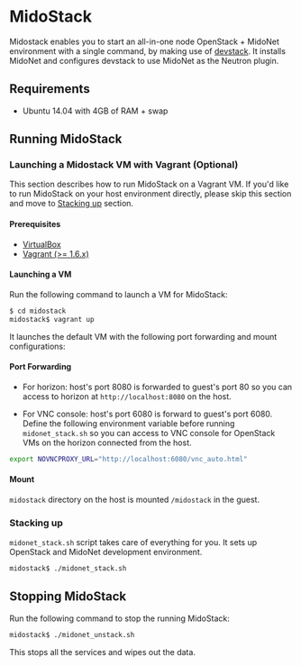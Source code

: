 MidoStack
=========

Midostack enables you to start an all-in-one node OpenStack + MidoNet
environment with a single command, by making use of
[devstack](https://github.com/openstack-dev/devstack).
It installs MidoNet and configures devstack to use MidoNet as the Neutron
plugin.

Requirements
------------

- Ubuntu 14.04 with 4GB of RAM + swap

Running MidoStack
------------------------

### Launching a Midostack VM with Vagrant (Optional)

This section describes how to run MidoStack on a Vagrant VM. If you'd
like to run MidoStack on your host environment directly, please skip this
section and move to [Stacking up](#stacking-up) section.

#### Prerequisites

* [VirtualBox](https://www.virtualbox.org/wiki/Downloads)
* [Vagrant (>= 1.6.x)](http://www.vagrantup.com/downloads.html)

#### Launching a VM

Run the following command to launch a VM for MidoStack:

```bash
$ cd midostack
midostack$ vagrant up
```

It launches the default VM with the following port forwarding and mount
configurations:

#### Port Forwarding

* For horizon: host's port 8080 is forwarded to guest's port 80 so you can
               access to horizon at `http://localhost:8080` on the host.

* For VNC console: host's port 6080 is forward to guest's port 6080.
                   Define the following environment variable before
                   running `midonet_stack.sh`  so you can access to VNC console
                   for OpenStack VMs on the horizon connected from the host.

```bash
export NOVNCPROXY_URL="http://localhost:6080/vnc_auto.html"
```

#### Mount

`midostack` directory on the host is mounted `/midostack` in the guest.

### Stacking up

`midonet_stack.sh` script takes care of everything for you. It sets up
OpenStack and MidoNet development environment.

```bash
midostack$ ./midonet_stack.sh
```

Stopping MidoStack
---------------------------

Run the following command to stop the running MidoStack:

```bash
midostack$ ./midonet_unstack.sh
```

This stops all the services and wipes out the data.
